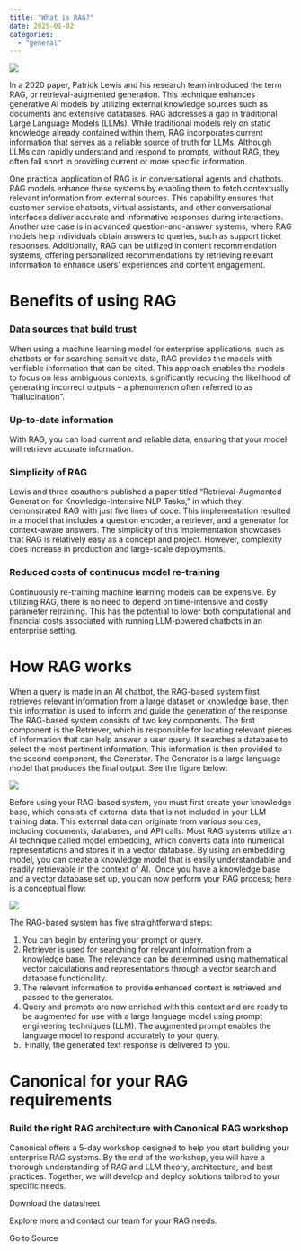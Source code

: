 ```yaml
---
title: "What is RAG?"
date: 2025-01-02
categories: 
  - "general"
---
```


![](https://res.cloudinary.com/canonical/image/fetch/f_auto,q_auto,fl_sanitize,c_fill,w_999,h_560/https://ubuntu.com/wp-content/uploads/1334/what-is-rag_explained_3.png)

In a 2020 paper, Patrick Lewis and his research team introduced the term RAG, or retrieval-augmented generation. This technique enhances generative AI models by utilizing external knowledge sources such as documents and extensive databases. RAG addresses a gap in traditional Large Language Models (LLMs). While traditional models rely on static knowledge already contained within them, RAG incorporates current information that serves as a reliable source of truth for LLMs. Although LLMs can rapidly understand and respond to prompts, without RAG, they often fall short in providing current or more specific information.

One practical application of RAG is in conversational agents and chatbots. RAG models enhance these systems by enabling them to fetch contextually relevant information from external sources. This capability ensures that customer service chatbots, virtual assistants, and other conversational interfaces deliver accurate and informative responses during interactions. Another use case is in advanced question-and-answer systems, where RAG models help individuals obtain answers to queries, such as support ticket responses. Additionally, RAG can be utilized in content recommendation systems, offering personalized recommendations by retrieving relevant information to enhance users’ experiences and content engagement.

# Benefits of using RAG 

### Data sources that build trust

When using a machine learning model for enterprise applications, such as chatbots or for searching sensitive data, RAG provides the models with verifiable information that can be cited. This approach enables the models to focus on less ambiguous contexts, significantly reducing the likelihood of generating incorrect outputs – a phenomenon often referred to as “hallucination”.

### Up-to-date information

With RAG, you can load current and reliable data, ensuring that your model will retrieve accurate information.

### Simplicity of RAG

Lewis and three coauthors published a paper titled “Retrieval-Augmented Generation for Knowledge-Intensive NLP Tasks,” in which they demonstrated RAG with just five lines of code. This implementation resulted in a model that includes a question encoder, a retriever, and a generator for context-aware answers. The simplicity of this implementation showcases that RAG is relatively easy as a concept and project. However, complexity does increase in production and large-scale deployments.

### Reduced costs of continuous model re-training

Continuously re-training machine learning models can be expensive. By utilizing RAG, there is no need to depend on time-intensive and costly parameter retraining. This has the potential to lower both computational and financial costs associated with running LLM-powered chatbots in an enterprise setting.

# How RAG works

When a query is made in an AI chatbot, the RAG-based system first retrieves relevant information from a large dataset or knowledge base, then this information is used to inform and guide the generation of the response. The RAG-based system consists of two key components. The first component is the Retriever, which is responsible for locating relevant pieces of information that can help answer a user query. It searches a database to select the most pertinent information. This information is then provided to the second component, the Generator. The Generator is a large language model that produces the final output. See the figure below:

![](https://res.cloudinary.com/canonical/image/fetch/f_auto,q_auto,fl_sanitize,c_fill,w_720/https://lh7-rt.googleusercontent.com/docsz/AD_4nXfq99JuLgZy7fhRH5_rbd-S6ZQvmTHnvxPxNq83GU3yw6Q4_qHTYzL0amtSfriMW87LUsV1SDnirhM3Aa05Gd2vh4F42QIgBHzVETjvPO2_X0e3jUpj72nvSh3fiBzBH0Cq8qlf4A?key=dZtFQUbwEeU2A5LkTNGB__qD)

Before using your RAG-based system, you must first create your knowledge base, which consists of external data that is not included in your LLM training data. This external data can originate from various sources, including documents, databases, and API calls. Most RAG systems utilize an AI technique called model embedding, which converts data into numerical representations and stores it in a vector database. By using an embedding model, you can create a knowledge model that is easily understandable and readily retrievable in the context of AI.  Once you have a knowledge base and a vector database set up, you can now perform your RAG process; here is a conceptual flow:

![](https://res.cloudinary.com/canonical/image/fetch/f_auto,q_auto,fl_sanitize,c_fill,w_720/https://lh7-rt.googleusercontent.com/docsz/AD_4nXfuu02pkxXUpNirBCtqqXVGbcv5YN0myoz299HL8rugru2LYqM6lyEHIt72ga_KK8Jfaz6rGzx-zVl29UNTkb6fd4UmpxlJEANBklIVGRHVFQUxCM9q31jo9H-5U03MastH4IDcpQ?key=dZtFQUbwEeU2A5LkTNGB__qD)

The RAG-based system has five straightforward steps:  

1. You can begin by entering your prompt or query. 
2. Retriever is used for searching for relevant information from a knowledge base. The relevance can be determined using mathematical vector calculations and representations through a vector search and database functionality. 
3. The relevant information to provide enhanced context is retrieved and passed to the generator.
4. Query and prompts are now enriched with this context and are ready to be augmented for use with a large language model using prompt engineering techniques (LLM). The augmented prompt enables the language model to respond accurately to your query.
5.  Finally, the generated text response is delivered to you.

# Canonical for your RAG requirements

### Build the right RAG architecture with Canonical RAG workshop

Canonical offers a 5-day workshop designed to help you start building your enterprise RAG systems. By the end of the workshop, you will have a thorough understanding of RAG and LLM theory, architecture, and best practices. Together, we will develop and deploy solutions tailored to your specific needs.

Download the datasheet

Explore more and contact our team for your RAG needs.  

Go to Source
